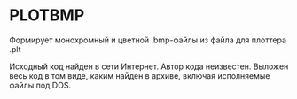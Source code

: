 # PLOTBMP
Формирует монохромный и цветной .bmp-файлы из файла для плоттера .plt

Исходный код найден в сети Интернет. Автор кода неизвестен. Выложен весь код в том виде, каким найден в архиве, включая исполняемые файлы под DOS.
